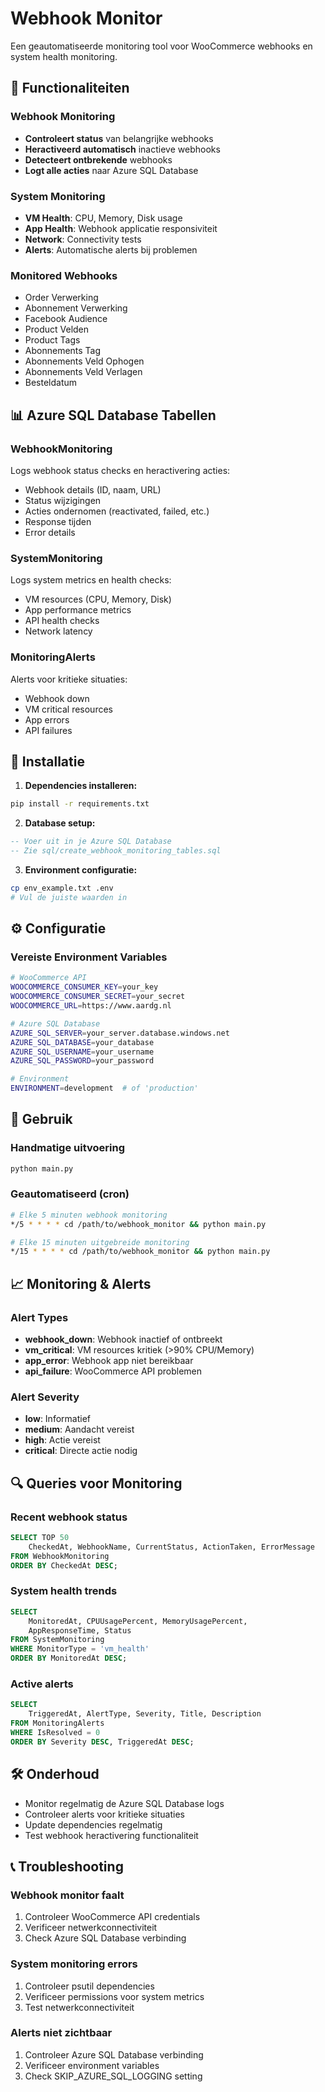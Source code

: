 # Webhook Monitor

Een geautomatiseerde monitoring tool voor WooCommerce webhooks en system health monitoring.

## 🎯 Functionaliteiten

### Webhook Monitoring
- **Controleert status** van belangrijke webhooks
- **Heractiveerd automatisch** inactieve webhooks
- **Detecteert ontbrekende** webhooks
- **Logt alle acties** naar Azure SQL Database

### System Monitoring  
- **VM Health**: CPU, Memory, Disk usage
- **App Health**: Webhook applicatie responsiviteit
- **Network**: Connectivity tests
- **Alerts**: Automatische alerts bij problemen

### Monitored Webhooks
- Order Verwerking
- Abonnement Verwerking  
- Facebook Audience
- Product Velden
- Product Tags
- Abonnements Tag
- Abonnements Veld Ophogen
- Abonnements Veld Verlagen
- Besteldatum

## 📊 Azure SQL Database Tabellen

### WebhookMonitoring
Logs webhook status checks en heractivering acties:
- Webhook details (ID, naam, URL)
- Status wijzigingen
- Acties ondernomen (reactivated, failed, etc.)
- Response tijden
- Error details

### SystemMonitoring  
Logs system metrics en health checks:
- VM resources (CPU, Memory, Disk)
- App performance metrics
- API health checks
- Network latency

### MonitoringAlerts
Alerts voor kritieke situaties:
- Webhook down
- VM critical resources
- App errors
- API failures

## 🔧 Installatie

1. **Dependencies installeren:**
```bash
pip install -r requirements.txt
```

2. **Database setup:**
```sql
-- Voer uit in je Azure SQL Database
-- Zie sql/create_webhook_monitoring_tables.sql
```

3. **Environment configuratie:**
```bash
cp env_example.txt .env
# Vul de juiste waarden in
```

## ⚙️ Configuratie

### Vereiste Environment Variables
```bash
# WooCommerce API
WOOCOMMERCE_CONSUMER_KEY=your_key
WOOCOMMERCE_CONSUMER_SECRET=your_secret
WOOCOMMERCE_URL=https://www.aardg.nl

# Azure SQL Database  
AZURE_SQL_SERVER=your_server.database.windows.net
AZURE_SQL_DATABASE=your_database
AZURE_SQL_USERNAME=your_username
AZURE_SQL_PASSWORD=your_password

# Environment
ENVIRONMENT=development  # of 'production'
```

## 🚀 Gebruik

### Handmatige uitvoering
```bash
python main.py
```

### Geautomatiseerd (cron)
```bash
# Elke 5 minuten webhook monitoring
*/5 * * * * cd /path/to/webhook_monitor && python main.py

# Elke 15 minuten uitgebreide monitoring  
*/15 * * * * cd /path/to/webhook_monitor && python main.py
```

## 📈 Monitoring & Alerts

### Alert Types
- **webhook_down**: Webhook inactief of ontbreekt
- **vm_critical**: VM resources kritiek (>90% CPU/Memory)
- **app_error**: Webhook app niet bereikbaar
- **api_failure**: WooCommerce API problemen

### Alert Severity
- **low**: Informatief
- **medium**: Aandacht vereist
- **high**: Actie vereist
- **critical**: Directe actie nodig

## 🔍 Queries voor Monitoring

### Recent webhook status
```sql
SELECT TOP 50 
    CheckedAt, WebhookName, CurrentStatus, ActionTaken, ErrorMessage
FROM WebhookMonitoring 
ORDER BY CheckedAt DESC;
```

### System health trends
```sql
SELECT 
    MonitoredAt, CPUUsagePercent, MemoryUsagePercent, 
    AppResponseTime, Status
FROM SystemMonitoring 
WHERE MonitorType = 'vm_health'
ORDER BY MonitoredAt DESC;
```

### Active alerts
```sql
SELECT 
    TriggeredAt, AlertType, Severity, Title, Description
FROM MonitoringAlerts 
WHERE IsResolved = 0
ORDER BY Severity DESC, TriggeredAt DESC;
```

## 🛠 Onderhoud

- Monitor regelmatig de Azure SQL Database logs
- Controleer alerts voor kritieke situaties  
- Update dependencies regelmatig
- Test webhook heractivering functionaliteit

## 📞 Troubleshooting

### Webhook monitor faalt
1. Controleer WooCommerce API credentials
2. Verificeer netwerkconnectiviteit
3. Check Azure SQL Database verbinding

### System monitoring errors
1. Controleer psutil dependencies
2. Verificeer permissions voor system metrics
3. Test netwerkconnectiviteit

### Alerts niet zichtbaar
1. Controleer Azure SQL Database verbinding
2. Verificeer environment variables
3. Check SKIP_AZURE_SQL_LOGGING setting
